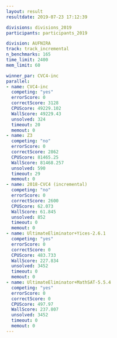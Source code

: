 ```yaml
---
layout: result
resultdate: 2019-07-23 17:12:39

divisions: divisions_2019
participants: participants_2019

division: AUFNIRA
track: track_incremental
n_benchmarks: 165
time_limit: 2400
mem_limit: 60

winner_par: CVC4-inc
parallel:
- name: CVC4-inc
  competing: "yes"
  errorScore: 0
  correctScore: 3128
  CPUScore: 49229.102
  WallScore: 49229.43
  unsolved: 324
  timeout: 20
  memout: 0
- name: Z3
  competing: "no"
  errorScore: 0
  correctScore: 2862
  CPUScore: 81465.25
  WallScore: 81468.257
  unsolved: 590
  timeout: 29
  memout: 0
- name: 2018-CVC4 (incremental)
  competing: "no"
  errorScore: 0
  correctScore: 2600
  CPUScore: 62.073
  WallScore: 61.845
  unsolved: 852
  timeout: 0
  memout: 0
- name: UltimateEliminator+Yices-2.6.1
  competing: "yes"
  errorScore: 0
  correctScore: 0
  CPUScore: 483.733
  WallScore: 227.834
  unsolved: 3452
  timeout: 0
  memout: 0
- name: UltimateEliminator+MathSAT-5.5.4
  competing: "yes"
  errorScore: 0
  correctScore: 0
  CPUScore: 497.97
  WallScore: 237.807
  unsolved: 3452
  timeout: 0
  memout: 0
---
```

